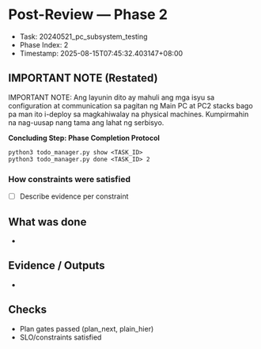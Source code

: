 # Post-Review — Phase 2

- Task: 20240521_pc_subsystem_testing
- Phase Index: 2
- Timestamp: 2025-08-15T07:45:32.403147+08:00

## IMPORTANT NOTE (Restated)
IMPORTANT NOTE: Ang layunin dito ay mahuli ang mga isyu sa configuration at communication sa pagitan ng Main PC at PC2 stacks bago pa man ito i-deploy sa magkahiwalay na physical machines. Kumpirmahin na nag-uusap nang tama ang lahat ng serbisyo.



**Concluding Step: Phase Completion Protocol**
```
python3 todo_manager.py show <TASK_ID>
python3 todo_manager.py done <TASK_ID> 2
```

### How constraints were satisfied
- [ ] Describe evidence per constraint

## What was done
- 

## Evidence / Outputs
- 

## Checks
- Plan gates passed (plan_next, plain_hier)
- SLO/constraints satisfied
